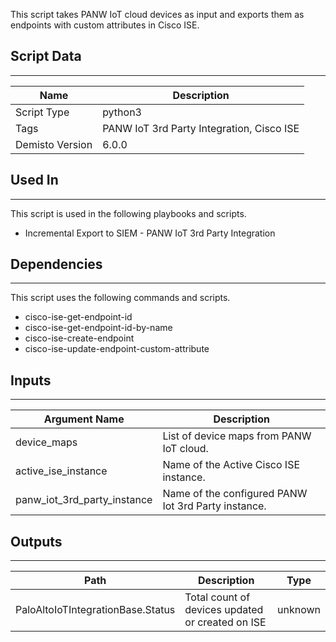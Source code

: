 This script takes PANW IoT cloud devices as input and exports them as endpoints with custom attributes in Cisco ISE.

## Script Data
---

| **Name** | **Description** |
| --- | --- |
| Script Type | python3 |
| Tags | PANW IoT 3rd Party Integration, Cisco ISE |
| Demisto Version | 6.0.0 |

## Used In
---
This script is used in the following playbooks and scripts.
* Incremental Export to SIEM - PANW IoT 3rd Party Integration

## Dependencies
---
This script uses the following commands and scripts.
* cisco-ise-get-endpoint-id
* cisco-ise-get-endpoint-id-by-name
* cisco-ise-create-endpoint
* cisco-ise-update-endpoint-custom-attribute

## Inputs
---

| **Argument Name** | **Description** |
| --- | --- |
| device_maps | List of device maps from PANW IoT cloud. |
| active_ise_instance | Name of the Active Cisco ISE instance. |
| panw_iot_3rd_party_instance | Name of the configured PANW Iot 3rd Party instance. |

## Outputs
---

| **Path** | **Description** | **Type** |
| --- | --- | --- |
| PaloAltoIoTIntegrationBase.Status | Total count of devices updated or created on ISE | unknown |
